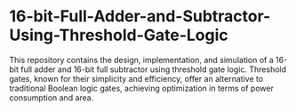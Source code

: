 # 16-bit-Full-Adder-and-Subtractor-Using-Threshold-Gate-Logic
This repository contains the design, implementation, and simulation of a 16-bit full adder and 16-bit full subtractor using threshold gate logic. Threshold gates, known for their simplicity and efficiency, offer an alternative to traditional Boolean logic gates, achieving optimization in terms of power consumption and area.
